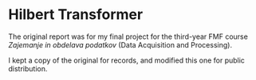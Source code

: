 # Hilbert Transformer
The original report was for my final project for the third-year FMF course *Zajemanje in obdelava podatkov* (Data Acquisition and Processing).

I kept a copy of the original for records, and modified this one for public distribution.
